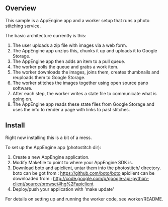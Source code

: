 ## Overview

This sample is a AppEngine app and a worker setup that runs a photo stitching
service.

The basic architecture currently is this:

1. The user uploads a zip file with images via a web form.
2. The AppEngine app unzips this, chunks it up and uploads it to Google
Storage.
3. The AppEngine app then adds an item to a pull queue.
4. The worker polls the queue and grabs a work item.
5. The worker downloads the images, joins them, creates thumbnails and reuploads
them to Google Storage.
6. The worker stitches the images together using open source pano software.
7. After each step, the worker writes a state file to communicate what is going
on.
8. The AppEngine app reads these state files from Google Storage and uses the
info to render a page with links to past stitches.

## Install

Right now installing this is a bit of a mess.

To set up the AppEngine app (photostitch dir):

1. Create a new AppEngine application.
2. Modify Makefile to point to where your AppEngine SDK is.
3. Download boto and apiclient, untar them into the photostitch/ directory.
   boto can be got from : https://github.com/boto/boto
   apiclient can be downloaded from :
http://code.google.com/p/google-api-python-client/source/browse/#hg%2Fapiclient
4. Deploy/push your application with 'make update'

For details on setting up and running the worker code, see worker/README.
